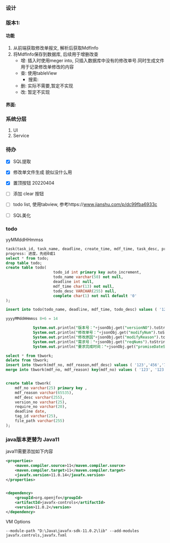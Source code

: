 ### 设计

### 版本1:

#### 功能

1. 从前端获取修改单报文, 解析后获取MdfInfo
2. 将MdfInfo保存到数据库, 后续用于增删改查
   - 增: 插入时使用meger into, 只插入数据库中没有的修改单号.同时生成文件用于记录修改单修改的内容
   - 查: 使用tableView
     - 搜索: 
   - 删: 实际不需要,暂定不实现
   - 改: 暂定不实现

#### 界面:



### 系统分层
1. UI
2. Service

### 待办

- [x] SQL提取
- [x] 修改单文件生成 貌似没什么用
- [x] 置顶按钮 20220404
- [ ] 添加 clear 按钮
- [ ] todo list, 使用tabview, 参考https://www.jianshu.com/p/dc99fba6933c
- [ ] SQL美化



### todo

yyMMddHHmmss

```sql
task(task_id, task_name, deadline, create_time, mdf_time, task_desc, progress)
progress: 进度，先给0或1
select * from todo;
drop table todo;
create table todo(
                     todo_id int primary key auto_increment,
                     todo_name varchar(50) not null,
                     deadline int null,
                     mdf_time char(13) not null,
                     todo_desc VARCHAR(255) null,
                     complete char(1) not null default '0'
);

insert into todo(todo_name, deadline, mdf_time, todo_desc) values ( '123', 21313, 23123, '222');

yyyyMMddHHmmss 8+6 = 14

            System.out.println("版本号："+jsonObj.get("versionNO").toString());
            System.out.println("修改单号："+jsonObj.get("modifyNum").toString());
            System.out.println("修改原因"+jsonObj.get("modifyReason").toString());
            System.out.println("需求号："+jsonObj.get("reqNums").toString());
            System.out.println("要求完成时间："+jsonObj.get("promiseDateStr").toString());

select * from tbwork;
delete from tbwork;
insert into tbwork(mdf_no, mdf_reason,mdf_desc) values ( '123','456','789' );
merge into tbwork(mdf_no, mdf_reason) key(mdf_no) values ( '123', '123' );


create table tbwork(
    mdf_no varchar(25) primary key ,
    mdf_reason varchar(65535),
    mdf_desc varchar(255),
    version_no varchar(25),
    require_no varchar(20),
    deadline date,
    tag_id varchar(25),
    file_path varchar(255) 
);
```



### java版本更替为 Java11
java11需要添加如下内容
```xml
<properties>
    <maven.compiler.source>11</maven.compiler.source>
    <maven.compiler.target>11</maven.compiler.target>
    <javafx.version>11.0.14</javafx.version>
</properties>


<dependency>
    <groupId>org.openjfx</groupId>
    <artifactId>javafx-controls</artifactId>
    <version>11.0.2</version>
</dependency>
```
VM Options
```aidl
--module-path "D:\Java\javafx-sdk-11.0.2\lib" --add-modules javafx.controls,javafx.fxml
```
